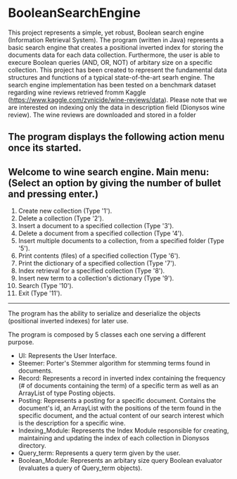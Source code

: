 # BooleanSearchEngine
This project represents a simple, yet robust, Boolean search engine (Information Retrieval System). The program (written in Java) represents a basic search engine that creates a positional inverted index for storing the documents data for each data collection. Furthermore, the user is able to execure Boolean queries (AND, OR, NOT) of arbitary size on a specific collection. This project has been created to represent the fundamental data structures and functions of a typical state-of-the-art searh engine. The search engine implementation has been tested on a benchmark dataset regarding wine reviews retrieved fromm Kaggle (https://www.kaggle.com/zynicide/wine-reviews/data). Please note that we are interested on indexing only the data in description field (Dionysos wine review). The wine reviews are downloaded and stored in a folder

The program displays the following action menu once its started.
---------------------------------------------------------------------------------

Welcome to wine search engine.
Main menu: (Select an option by giving the number of bullet and pressing enter.)
----------
1. Create new collection (Type '1').
2. Delete a collection (Type '2').
3. Insert a document to a specified collection (Type '3').
4. Delete a document from a specified collection (Type '4').
5. Insert multiple documents to a collection, from a specified folder (Type '5').
6. Print contents (files) of a specified collection (Type '6').
7. Print the dictionary of a specified collection (Type '7').
8. Index retrieval for a specified collection (Type '8').
9. Insert new term to a collection's dictionary (Type '9').
10. Search (Type '10').
11. Exit (Type '11').
---------------------------------------------------------------------------------

The program has the ability to serialize and deserialize the objects (positional inverted indexes) for later use.

The program is composed by 5 classes each one serving a different purpose.
- UI: Represents the User Interface.
- Steemer: Porter's Stemmer algorithm for stemming terms found in documents.
- Record: Represents a record in inverted index containing the frequency (# of documents containing the term) of a specific term as well as an ArrayList of type Posting objects.
- Posting: Represents a posting for a specific document. Contains the document's id, an ArrayList with the positions of the term found in the specific document, and the actual content of our search interest which is the description for a specific wine. 
- Indexing_Module: Represents the Index Module responsible for creating, maintaining and updating the index of each collection in Dionysos directory.
- Query_term: Represents a query term given by the user.
- Boolean_Module: Represents an arbitary size query Boolean evaluator (evaluates a query of Query_term objects).

